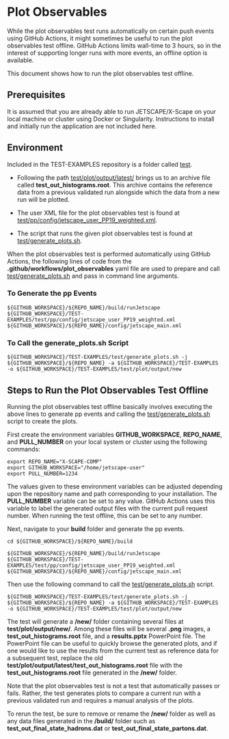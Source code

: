 # Plot Observables

While the plot observables test runs automatically on certain push events using GitHub Actions, it might sometimes be useful to run the plot observables test offline.  GitHub Actions limits wall-time to 3 hours, so in the interest of supporting longer runs with more events, an offline option is available.

This document shows how to run the plot observables test offline.

## Prerequisites

It is assumed that you are already able to run JETSCAPE/X-Scape on your local machine or cluster using Docker or Singularity.  Instructions to install and initially run the application are not included here.

## Environment

Included in the TEST-EXAMPLES repository is a folder called [test](https://github.com/JETSCAPE/TEST-EXAMPLES/tree/main/test).

* Following the path [test/plot/output/latest/](https://github.com/JETSCAPE/TEST-EXAMPLES/tree/main/test/plot/output/latest) brings us to an archive file called **test_out_histograms.root**.  This archive contains the reference data from a previous validated run alongside which the data from a new run will be plotted.

* The user XML file for the plot observables test is found at [test/pp/config/jetscape_user_PP19_weighted.xml](https://github.com/JETSCAPE/TEST-EXAMPLES/blob/main/test/pp/config/jetscape_user_PP19_weighted.xml).

* The script that runs the given plot observables test is found at [test/generate_plots.sh](https://github.com/JETSCAPE/TEST-EXAMPLES/blob/main/test/generate_plots.sh).

When the plot observables test is performed automatically using GitHub Actions, the following lines of code from the **.github/workflows/plot_observables** yaml file are used to prepare and call [test/generate_plots.sh](https://github.com/JETSCAPE/TEST-EXAMPLES/blob/main/test/generate_plots.sh) and pass in command line arguments.

### To Generate the pp Events
```
${GITHUB_WORKSPACE}/${REPO_NAME}/build/runJetscape ${GITHUB_WORKSPACE}/TEST-EXAMPLES/test/pp/config/jetscape_user_PP19_weighted.xml ${GITHUB_WORKSPACE}/${REPO_NAME}/config/jetscape_main.xml
```

### To Call the generate_plots.sh Script
```
${GITHUB_WORKSPACE}/TEST-EXAMPLES/test/generate_plots.sh -j ${GITHUB_WORKSPACE}/${REPO_NAME} -a ${GITHUB_WORKSPACE}/TEST-EXAMPLES -o ${GITHUB_WORKSPACE}/TEST-EXAMPLES/test/plot/output/new
```

## Steps to Run the Plot Observables Test Offline

Running the plot observables test offline basically involves executing the above lines to generate pp events and calling the [test/generate_plots.sh](https://github.com/JETSCAPE/TEST-EXAMPLES/blob/main/test/generate_plots.sh) script to create the plots.

First create the environment variables **GITHUB_WORKSPACE**, **REPO_NAME**, and **PULL_NUMBER** on your local system or cluster using the following commands:

```
export REPO_NAME="X-SCAPE-COMP"
export GITHUB_WORKSPACE="/home/jetscape-user"
export PULL_NUMBER=1234
```
The values given to these environment variables can be adjusted depending upon the repository name and path corresponding to your installation.  The **PULL_NUMBER** variable can be set to any value.  GitHub Actions uses this variable to label the generated output files with the current pull request number.  When running the test offline, this can be set to any number.

Next, navigate to your **build** folder and generate the pp events.
```
cd ${GITHUB_WORKSPACE}/${REPO_NAME}/build

${GITHUB_WORKSPACE}/${REPO_NAME}/build/runJetscape ${GITHUB_WORKSPACE}/TEST-EXAMPLES/test/pp/config/jetscape_user_PP19_weighted.xml ${GITHUB_WORKSPACE}/${REPO_NAME}/config/jetscape_main.xml
```

Then use the following command to call the [test/generate_plots.sh](https://github.com/JETSCAPE/TEST-EXAMPLES/blob/main/test/generate_plots.sh) script.
```
${GITHUB_WORKSPACE}/TEST-EXAMPLES/test/generate_plots.sh -j ${GITHUB_WORKSPACE}/${REPO_NAME} -a ${GITHUB_WORKSPACE}/TEST-EXAMPLES -o ${GITHUB_WORKSPACE}/TEST-EXAMPLES/test/plot/output/new
```

The test will generate a **/new/** folder containing several files at **test/plot/output/new/**. Among these  files will be several **.png** images, a **test_out_histograms.root** file, and a **results.pptx** PowerPoint file.  The PowerPoint file can be useful to quickly browse the generated plots, and if one would like to use the results from the current test as reference data for a subsequent test, replace the old **test/plot/output/latest/test_out_histograms.root** file with the **test_out_histograms.root** file generated in the **/new/** folder.

Note that the plot observables test is not a test that automatically passes or fails.  Rather, the test generates plots to compare a current run with a previous validated run and requires a manual analysis of the plots.

To rerun the test, be sure to remove or rename the **/new/** folder as well as any data files generated in the **/build/** folder such as **test_out_final_state_hadrons.dat** or **test_out_final_state_partons.dat**.
